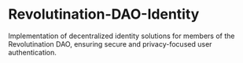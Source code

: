# Revolutination-DAO-Identity
Implementation of decentralized identity solutions for members of the Revolutination DAO, ensuring secure and privacy-focused user authentication.
